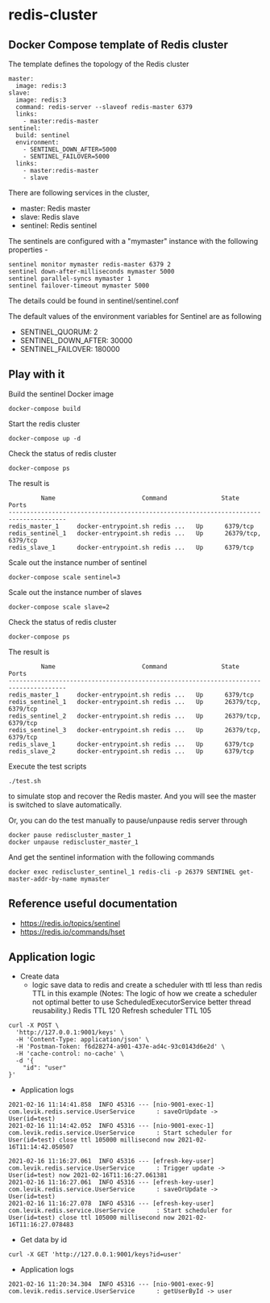 # redis-cluster 

## Docker Compose template of Redis cluster

The template defines the topology of the Redis cluster

```
master:
  image: redis:3
slave:
  image: redis:3
  command: redis-server --slaveof redis-master 6379
  links:
    - master:redis-master
sentinel:
  build: sentinel
  environment:
    - SENTINEL_DOWN_AFTER=5000
    - SENTINEL_FAILOVER=5000    
  links:
    - master:redis-master
    - slave
```

There are following services in the cluster,

* master: Redis master
* slave:  Redis slave
* sentinel: Redis sentinel


The sentinels are configured with a "mymaster" instance with the following properties -

```
sentinel monitor mymaster redis-master 6379 2
sentinel down-after-milliseconds mymaster 5000
sentinel parallel-syncs mymaster 1
sentinel failover-timeout mymaster 5000
```

The details could be found in sentinel/sentinel.conf

The default values of the environment variables for Sentinel are as following

* SENTINEL_QUORUM: 2
* SENTINEL_DOWN_AFTER: 30000
* SENTINEL_FAILOVER: 180000



## Play with it

Build the sentinel Docker image

```
docker-compose build
```

Start the redis cluster

```
docker-compose up -d
```

Check the status of redis cluster

```
docker-compose ps
```

The result is 

```
         Name                        Command               State          Ports        
--------------------------------------------------------------------------------------
redis_master_1     docker-entrypoint.sh redis ...   Up      6379/tcp            
redis_sentinel_1   docker-entrypoint.sh redis ...   Up      26379/tcp, 6379/tcp 
redis_slave_1      docker-entrypoint.sh redis ...   Up      6379/tcp     
```

Scale out the instance number of sentinel

```
docker-compose scale sentinel=3
```

Scale out the instance number of slaves

```
docker-compose scale slave=2
```

Check the status of redis cluster

```
docker-compose ps
```

The result is 

```
         Name                        Command               State          Ports        
--------------------------------------------------------------------------------------
redis_master_1     docker-entrypoint.sh redis ...   Up      6379/tcp            
redis_sentinel_1   docker-entrypoint.sh redis ...   Up      26379/tcp, 6379/tcp 
redis_sentinel_2   docker-entrypoint.sh redis ...   Up      26379/tcp, 6379/tcp 
redis_sentinel_3   docker-entrypoint.sh redis ...   Up      26379/tcp, 6379/tcp 
redis_slave_1      docker-entrypoint.sh redis ...   Up      6379/tcp            
redis_slave_2      docker-entrypoint.sh redis ...   Up      6379/tcp            
```

Execute the test scripts
```
./test.sh
```
to simulate stop and recover the Redis master. And you will see the master is switched to slave automatically. 

Or, you can do the test manually to pause/unpause redis server through

```
docker pause rediscluster_master_1
docker unpause rediscluster_master_1
```
And get the sentinel information with the following commands

```
docker exec rediscluster_sentinel_1 redis-cli -p 26379 SENTINEL get-master-addr-by-name mymaster
```


## Reference useful documentation 
 - https://redis.io/topics/sentinel
 - https://redis.io/commands/hset
 
 
## Application logic

- Create data
    - logic save data to redis and create a scheduler with ttl less than redis TTL in this example 
    (Notes: The logic of how we create a scheduler not optimal better to use ScheduledExecutorService better thread reusability.)
        Redis TTL 120
        Refresh scheduler TTL 105
```
curl -X POST \
  'http://127.0.0.1:9001/keys' \
  -H 'Content-Type: application/json' \
  -H 'Postman-Token: f6d28274-a901-437e-ad4c-93c0143d6e2d' \
  -H 'cache-control: no-cache' \
  -d '{
    "id": "user"
}'
```

- Application logs
```
2021-02-16 11:14:41.858  INFO 45316 --- [nio-9001-exec-1] com.levik.redis.service.UserService      : saveOrUpdate -> User(id=test)
2021-02-16 11:14:42.052  INFO 45316 --- [nio-9001-exec-1] com.levik.redis.service.UserService      : Start scheduler for User(id=test) close ttl 105000 millisecond now 2021-02-16T11:14:42.050507

2021-02-16 11:16:27.061  INFO 45316 --- [efresh-key-user] com.levik.redis.service.UserService      : Trigger update -> User(id=test) now 2021-02-16T11:16:27.061381
2021-02-16 11:16:27.061  INFO 45316 --- [efresh-key-user] com.levik.redis.service.UserService      : saveOrUpdate -> User(id=test)
2021-02-16 11:16:27.078  INFO 45316 --- [efresh-key-user] com.levik.redis.service.UserService      : Start scheduler for User(id=test) close ttl 105000 millisecond now 2021-02-16T11:16:27.078483
```

- Get data by id

```
curl -X GET 'http://127.0.0.1:9001/keys?id=user'
```

- Application logs

```
2021-02-16 11:20:34.304  INFO 45316 --- [nio-9001-exec-9] com.levik.redis.service.UserService      : getUserById -> user
```